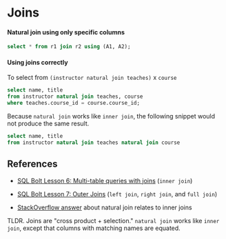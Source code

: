 # Joins

#### Natural join using only specific columns

```sql
select * from r1 join r2 using (A1, A2);
```

#### Using joins correctly

To select from  ```(instructor natural join teaches)``` x `course`

```sql
select name, title
from instructor natural join teaches, course
where teaches.course_id = course.course_id;
```

Because ```natural join``` works like ```inner join```, the following snippet would not produce the same result. 
```sql
select name, title
from instructor natural join teaches natural join course
```

## References

- [SQL Bolt Lesson 6: Multi-table queries with joins](https://sqlbolt.com/lesson/select_queries_with_joins) (```inner join```)

- [SQL Bolt Lesson 7: Outer Joins](https://sqlbolt.com/lesson/select_queries_with_outer_joins) (```left join```, ```right join```, and ```full join```)

- [StackOverflow answer](https://stackoverflow.com/questions/8696383/difference-between-natural-join-and-inner-join/8696397#8696397) about natural join relates to inner joins

TLDR. Joins are "cross product + selection." ```natural join``` works like ```inner join```, except that columns with matching names are equated.


